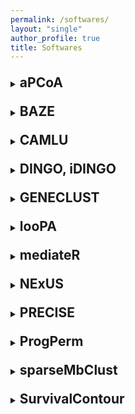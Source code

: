 ```yaml
---
permalink: /softwares/
layout: "single"
author_profile: true
title: Softwares
---
```


<!--aPCoA-->
<div style="width: 100%; margin-top:1.5em; text-align: left;">
    <details>
    <summary><h2 style="display: inline;">aPCoA</h2></summary>
    <dl3 style="margin-top:1.5em; text-align: left;">
        <p>Covariate Adjusted Principal Coordinates Analysis: <a href="https://biostatistics.mdanderson.org/shinyapps/aPCoA/" target="_blank">aPCoA</a> 
        is an easy-to-use tool, available as both an R package and a Shiny app, <br/>
        to improve data visualization in this context, enabling enhanced presentation of the effects of interest.</p>
    </dl3>
    </details>
</div>

<!--BAZE-->
<div style="margin-top:1.5em; text-align: left;">
<details>
<summary><h2 style="display: inline;">BAZE</h2></summary>
<dl3 style="margin-top:1.5em; text-align: left;">
    <p>Bayesian zero-constrained regression with compositional covariates: <a href="https://github.com/LyonsZhang/BAZE" target="_blank">BAZE</a><br/> 
     The proposed Bayesian sparse regression model addressed the challenges of microbiome data, <br/>
     including the compositional nature of the data, the high dimension, and the relatedness among the features. <br/>
     This packages include two different ways of addressing the fixed-sum constraint: the constrast transformation and the generalized transformation.</p>
</dl3>
</details>
</div>

<!--CAMLU-->
<div style="margin-top:1.5em; text-align: left;">
<details>
<summary><h2 style="display: inline;">CAMLU</h2></summary>
<dl3 style="margin-top:1.5em; text-align: left;">
    <p>Cell Annotation using Machine Learning-based method for the presence of Unknown cells: <a href="https://github.com/ziyili20/CAMLU.git" target="_blank">CAMLU</a> 
    is an R package <br/> 
    that provides an autoencoder based method for annotating cell types from scRNA-seq data. <br/>
    The function can identify unknown cells with the input training data. <br/>
    It also can annotate the full lists of cell types with consideration of unknown cell types. <br/>
    This vignette introduces the CAMLU function and the things it can do for you. </p>
</dl3>
</details>
</div>

<!--DINGO, iDINGO-->
<div style="margin-top:1.5em; text-align: left;">
<details>
<summary><h2 style="display: inline;">DINGO, iDINGO</h2></summary>
<dl3 style="margin-top:1.5em; text-align: left;">
    <p>Integrative Differential Network Analysis in Genomics: <a href="https://github.com/cran/iDINGO" target="_blank">iDINGO</a> 
     is a pathway-based method <br/>
     for estimating group-specific conditional dependencies and inferring differential networks between groups, based on genomic data. <br/>
     This can be done in a single-platform framework (for example, RNA-Seq data) or an integrative multi-platform framework<br/>
     (microRNA -> RNA -> Proteomics, where data from all three platforms are available for every sample).<br/>
     We recommend filtering genomic data to fewer than 300 genes, generally filtered using a pathway/pathways of interest. <br/>
     Single-platform analyses are run using DINGO with an nxp matrix, where n is the number of samples.</p>
</dl3>
</details>
</div>

<!--GENECLUST-->
<div style="margin-top:1.5em; text-align: left;">
<details>
<summary><h2 style="display: inline;">GENECLUST</h2></summary>
<dl3 style="margin-top:1.5em; text-align: left;">
    <p><a href="https://odin.mdacc.tmc.edu/~kim/geneclust/" target="_blank">GENECLUST</a> 
      is a piece of computer software which can be used as a tool for exploratory analysis of gene expression microarray data. <br/>
      The development of GeneClust was motivated by surging interest to search for interpretable biological structure in gene expression microarray data.</p>
</dl3>
</details>
</div>

<!--looPA-->
<div style="margin-top:1.5em; text-align: left;">
<details>
<summary><h2 style="display: inline;">looPA</h2></summary>
<dl3 style="margin-top:1.5em; text-align: left;">
    <p>Microbiome feature identification using leave-one-out with Permanova assessment: <a href="https://rdrr.io/github/YushuShi/looPA/" target="_blank">looPA</a>
      is a permutation based method, <br/>
      which can account for phylogenetic relatedness between taxonomic features
      and identify important features for further investigation.</p>
</dl3>
</details>
</div>

<!--mediateR-->
<div style="margin-top:1.5em; text-align: left;">
<details>
<summary><h2 style="display: inline;">mediateR</h2></summary>
<dl3 style="margin-top:1.5em; text-align: left;">
    <p>A unified mediation analysis framework for integrative cancer proteogenomics with clinical outcomes: <a href="https://github.com/longjp/mediateR" target="_blank">mediateR</a>
    </p>
</dl3>
</details>
</div>

<!--NExUS-->
<div style="margin-top:1.5em; text-align: left;">
<details>
<summary><h2 style="display: inline;">NExUS</h2></summary>
<dl3 style="margin-top:1.5em; text-align: left;">
    <p>Network Estimation across Unequal Sample sizes: <a href="https://github.com/priyamdas2/NExUS" target="_blank">NExUS</a> 
     is a Bayesian method that enables joint learning of multiple networks <br/>
     while avoiding artefactual relationship between sample size and network sparsity.</p>
</dl3>
</details>
</div>

<!--PRECISE-->
<div style="margin-top:1.5em; text-align: left;">
<details>
<summary><h2 style="display: inline;">PRECISE</h2></summary>
<dl3 style="margin-top:1.5em; text-align: left;">
    <p>Personalized Cancer-specific Integrated Network Estimation: <a href="https://github.com/MinJinHa/PRECISE" target="_blank">PRECISE</a> 
     is a general Bayesian framework for integrating existing interaction databases, <br/>
     data-driven de novo causal structures,
     and upstream molecular profiling data to estimate cancer-specific integrated networks, <br/>
     infer patient-specific networks and elicit interpretable pathway-level signatures.</p>
</dl3>
</details>
</div>

<!--ProgPerm-->
<div style="margin-top:1.5em; text-align: left;">
<details>
<summary><h2 style="display: inline;">ProgPerm</h2></summary>
<dl3 style="margin-top:1.5em; text-align: left;">
    <p>Progressive permutation for a dynamic representation of the robustness of microbiome discoveries: <a href="https://biostatistics.mdanderson.org/shinyapps/ProgPerm/" target="_blank">ProgPerm</a><br/> 
     We have developed this into a user-friendly and efficient R-shiny tool with visualizations.<br/> 
     By default, we use the Wilcoxon rank sum test to compute the p-values, since it is a robust nonparametric test.<br/> 
     Our proposed method can also utilize p-values obtained from other testing methods, such as DESeq. <br/>
     This demonstrates the potential of the progressive permutation method to be extended to new settings.</p>
</dl3>
</details>
</div>

<!--sparseMbClust-->
<div style="margin-top:1.5em; text-align: left;">
<details>
<summary><h2 style="display: inline;">sparseMbClust</h2></summary>
<dl3 style="margin-top:1.5em; text-align: left;">
    <p>Sparse tree-based clustering of microbiome data: <a href="https://github.com/YushuShi/sparseMbClust/" target="_blank">sparseMbClust</a><br/> 
     R and Matlab code to implement the methods in "Sparse tree-based clustering of microbiome data <br/>
     to characterize microbiome heterogeneity in pancreatic cancer</p>
</dl3>
</details>
</div>

<!--Survival Contour Plot-->
<div style="margin-top:1.5em; text-align: left;">
<details>
<summary><h2 style="display: inline;">SurvivalContour</h2></summary>
<dl3 style="margin-top:1.5em; text-align: left;">
    <p>SurvivalContour: Show Survival Prediction in Contour Plot: <a href="https://biostatistics.mdanderson.org/shinyapps/survivalContour/" target="_blank">SurvivalContour</a><br/> 
     the predicted survival or cumulative incidence function (for competing risks data) over time for a single continuous covariate in the form of a contour plot. <br/>
     The estimate for the survival probability is based on the Cox model, the spline model, random survival forest, or parametric survival models, 
     including the generalized <br/> Gamma AFT model, the stable generalized Gamma AFT model, the Weibull AFT model, the log-logistic AFT model, and the log-Normal AFT model. </p>
</dl3>
</details>
</div>
